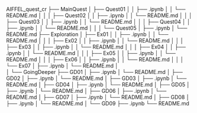 AIFFEL_quest_cr
├── MainQuest
│   ├── Quest01
│   │   ├── .ipynb
│   │   └── README.md
│   │
│   ├── Quest02
│   │   ├── .ipynb
│   │   └── README.md
│   │
│   ├── Quest03
│   │   ├── .ipynb
│   │   └── README.md
│   │
│   ├── Quest04
│   │   ├── .ipynb
│   │   └── README.md
│   │
│   └── Quest05
│         ├── .ipynb
│         └── README.md
├── Exploration
│   ├── Ex01
│   │   ├── .ipynb
│   │   └── README.md
│   │
│   ├── Ex02
│   │   ├── .ipynb
│   │   └── README.md
│   │
│   ├── Ex03
│   │   ├── .ipynb
│   │   └── README.md
│   │
│   ├── Ex04
│   │   ├── .ipynb
│   │   └── README.md
│   │
│   ├── Ex05
│   │   ├── .ipynb
│   │   └── README.md
│   │
│   ├── Ex06
│   │   ├── .ipynb
│   │   └── README.md
│   │
│   └── Ex07
│        ├── .ipynb
│        └── README.md
│  
│
└── GoingDeeper
     ├── GD01
     │   ├── .ipynb
     │   └── README.md
     │
     ├── GD02
     │   ├── .ipynb
     │   └── README.md
     │
     ├── GD03
     │   ├── .ipynb
     │   └── README.md
     │
     ├── GD04
     │   ├── .ipynb
     │   └── README.md
     │
     ├── GD05
     │   ├── .ipynb
     │   └── README.md
     │
     ├── GD06
     │   ├── .ipynb
     │   └── README.md
     │
     ├── GD07
     │   ├── .ipynb
     │   └── README.md
     │
     ├── GD08
     │   ├── .ipynb
     │   └── README.md
     │
     └── GD09
         ├── .ipynb
         └── README.md
     
